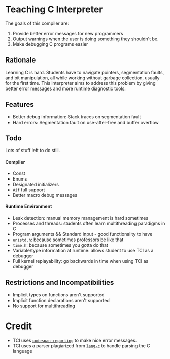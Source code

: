 # Teaching C Interpreter
The goals of this compiler are:

1. Provide better error messages for new programmers
2. Output warnings when the user is doing something they shouldn't be.
3. Make debugging C programs easier

## Rationale
Learning C is hard. Students have to navigate pointers, segmentation faults,
and bit manipulation, all while working without garbage collection, usually
for the first time. This interpreter aims to address this problem by giving
better error messages and more runtime diagnostic tools.

## Features
- Better debug information: Stack traces on segmentation fault
- Hard errors: Segmentation fault on use-after-free and buffer overflow

## Todo
Lots of stuff left to do still.

#### Compiler
- Const
- Enums
- Designated initializers
- `#if` full support
- Better macro debug messages

#### Runtime Environment
- Leak detection: manual memory management is hard sometimes
- Processes and threads: students often learn multithreading paradigms in C
- Program arguments && Standard input - good functionality to have
- `unistd.h`: because sometimes professors be like that
- `time.h`: because sometimes you gotta do that
- Variable/type information at runtime: allows student to use TCI as a debugger
- Full kernel replayability: go backwards in time when using TCI as debugger

## Restrictions and Incompatibilities
- Implicit types on functions aren't supported
- Implicit function declarations aren't supported
- No support for multithreading

# Credit
- TCI uses [`codespan-reporting`](https://github.com/brendanzab/codespan) to make
  nice error messages.
- TCI uses a parser plagiarized from [`lang-c`](https://github.com/vickenty/lang-c)
  to handle parsing the C language


